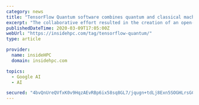 ```yaml
---
category: news
title: "TensorFlow Quantum software combines quantum and classical machine learning"
excerpt: "The collaborative effort resulted in the creation of an open-source hybrid quantum-classical machine learning software platform, called TensorFlow Quantum. TensorFlow Quantum integrates Google’s Cirq and TensorFlow and will allow for the rapid prototyping, training, inference, and"
publishedDateTime: 2020-03-09T17:05:00Z
webUrl: "https://insidehpc.com/tag/tensorflow-quantum/"
type: article

provider:
  name: insideHPC
  domain: insidehpc.com

topics:
  - Google AI
  - AI

secured: "4bvQnUreQVfxK0v9HqzAEvRBp6ix58sq8GL7/jqugn+tdLj8Exn5SOGHLrsGCNU6uugxV/6xRGU3Qt2t0ZPUCThzgGmee1zAxuIsLFMuWAApulQfE7V080KCQuK3RbintES6LGNvOeXqh/MZVRR1+zcmgVeGrS26cPWSKkj5BETzNRlIDWterqeegFoZYpQLBUwXi/XEX2CApHFyhyEWmUD/EtfWMc8EB59bwLwMOhFbFuH85EAqoGqu8VfhbiXIuZLrwQgzccc48LSPqmbUwj1WC0zZ6770hxMYOeCE5DmQoziX83syHu5WU1YSfaU9JS0ASknkeVrQvGGCgyb6KC+4RUxYw90IPNHvNoJ86X4yuh3J/TmjqxT/ZgoGLF39Z73rcAh4rr+DgrbGOmeB+nBTFn9z0BBiQVq0klv7jHbYKNW7sTb0S+b5Qns6dy+pExa/tKKBWkFxLD0eaO6pa0hy1P9bcmHMhb5o1dN2jKY=;i+R3D/2lv+n5LsLmvdW1aQ=="
---
```



